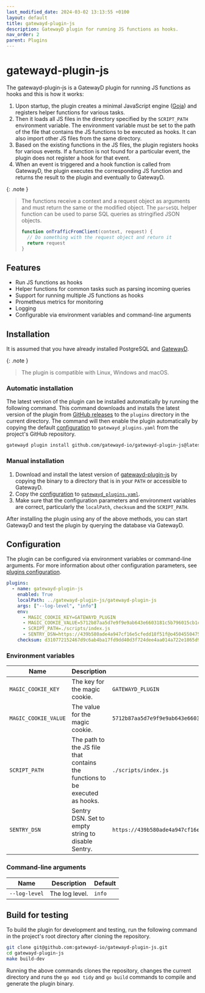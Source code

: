 ```yaml
---
last_modified_date: 2024-03-02 13:13:55 +0100
layout: default
title: gatewayd-plugin-js
description: GatewayD plugin for running JS functions as hooks.
nav_order: 2
parent: Plugins
---
```


# gatewayd-plugin-js

The gatewayd-plugin-js is a GatewayD plugin for running JS functions as hooks and this is how it works:

1. Upon startup, the plugin creates a minimal JavaScript engine ([Goja](https://github.com/dop251/goja)) and registers helper functions for various tasks.
2. Then it loads all JS files in the directory specified by the `SCRIPT_PATH` environment variable. The environment variable must be set to the path of the file that contains the JS functions to be executed as hooks. It can also import other JS files from the same directory.
3. Based on the existing functions in the JS files, the plugin registers hooks for various events. If a function is not found for a particular event, the plugin does not register a hook for that event.
4. When an event is triggered and a hook function is called from GatewayD, the plugin executes the corresponding JS function and returns the result to the plugin and eventually to GatewayD.

{: .note }
> The functions receive a context and a request object as arguments and must return the same or the modified object. The `parseSQL` helper function can be used to parse SQL queries as stringified JSON objects.
>
> ```js
> function onTrafficFromClient(context, request) {
>   // Do something with the request object and return it
>   return request
> }
> ```

## Features

- Run JS functions as hooks
- Helper functions for common tasks such as parsing incoming queries
- Support for running multiple JS functions as hooks
- Prometheus metrics for monitoring
- Logging
- Configurable via environment variables and command-line arguments

## Installation

It is assumed that you have already installed PostgreSQL and [GatewayD](/getting-started/installation).

{: .note }
> The plugin is compatible with Linux, Windows and macOS.

### Automatic installation

The latest version of the plugin can be installed automatically by running the following command. This command downloads and installs the latest version of the plugin from [GitHub releases](https://github.com/gatewayd-io/gatewayd-plugin-js/releases) to the `plugins` directory in the current directory. The command will then enable the plugin automatically by copying the default [configuration](#configuration) to `gatewayd_plugins.yaml` from the project's GitHub repository.

```bash
gatewayd plugin install github.com/gatewayd-io/gatewayd-plugin-js@latest
```

### Manual installation

1. Download and install the latest version of [gatewayd-plugin-js](https://github.com/gatewayd-io/gatewayd-plugin-js/releases/latest) by copying the binary to a directory that is in your `PATH` or accessible to GatewayD.
2. Copy the [configuration](#configuration) to [`gatewayd_plugins.yaml`](/using-gatewayd/plugins-configuration/plugins-configuration).
3. Make sure that the configuration parameters and environment variables are correct, particularly the `localPath`, `checksum` and the `SCRIPT_PATH`.

After installing the plugin using any of the above methods, you can start GatewayD and test the plugin by querying the database via GatewayD.

## Configuration

The plugin can be configured via environment variables or command-line arguments. For more information about other configuration parameters, see [plugins configuration](/using-gatewayd/plugins-configuration/plugins-configuration.md).

```yaml
plugins:
  - name: gatewayd-plugin-js
    enabled: True
    localPath: ../gatewayd-plugin-js/gatewayd-plugin-js
    args: ["--log-level", "info"]
    env:
      - MAGIC_COOKIE_KEY=GATEWAYD_PLUGIN
      - MAGIC_COOKIE_VALUE=5712b87aa5d7e9f9e9ab643e6603181c5b796015cb1c09d6f5ada882bf2a1872
      - SCRIPT_PATH=./scripts/index.js
      - SENTRY_DSN=https://439b580ade4a947cf16e5cfedd18f51f@o4504550475038720.ingest.sentry.io/4506475229413376
    checksum: d310772152467d9c6ab4ba17fd9dd40d3f724dee4aa014a722e1865d91744a4f
```

### Environment variables

| Name                 | Description                                                                  | Default                                                                                        |
| -------------------- | ---------------------------------------------------------------------------- | ---------------------------------------------------------------------------------------------- |
| `MAGIC_COOKIE_KEY`   | The key for the magic cookie.                                                | `GATEWAYD_PLUGIN`                                                                              |
| `MAGIC_COOKIE_VALUE` | The value for the magic cookie.                                              | `5712b87aa5d7e9f9e9ab643e6603181c5b796015cb1c09d6f5ada882bf2a1872`                             |
| `SCRIPT_PATH`        | The path to the JS file that contains the functions to be executed as hooks. | `./scripts/index.js`                                                                           |
| `SENTRY_DSN`         | Sentry DSN. Set to empty string to disable Sentry.                           | `https://439b580ade4a947cf16e5cfedd18f51f@o4504550475038720.ingest.sentry.io/4506475229413376` |

### Command-line arguments

| Name          | Description    | Default |
| ------------- | -------------- | ------- |
| `--log-level` | The log level. | `info`  |

## Build for testing

To build the plugin for development and testing, run the following command in the project's root directory after cloning the repository.

```bash
git clone git@github.com:gatewayd-io/gatewayd-plugin-js.git
cd gatewayd-plugin-js
make build-dev
```

Running the above commands clones the repository, changes the current directory and runs the `go mod tidy` and `go build` commands to compile and generate the plugin binary.

